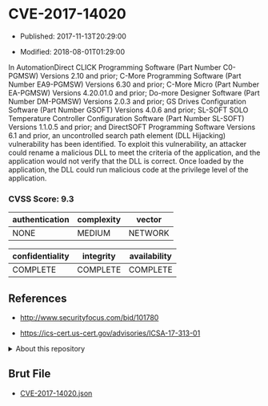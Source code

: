 # CVE-2017-14020

- Published: 2017-11-13T20:29:00

- Modified: 2018-08-01T01:29:00

In AutomationDirect CLICK Programming Software (Part Number C0-PGMSW) Versions 2.10 and prior; C-More Programming Software (Part Number EA9-PGMSW) Versions 6.30 and prior; C-More Micro (Part Number EA-PGMSW) Versions 4.20.01.0 and prior; Do-more Designer Software (Part Number DM-PGMSW) Versions 2.0.3 and prior; GS Drives Configuration Software (Part Number GSOFT) Versions 4.0.6 and prior; SL-SOFT SOLO Temperature Controller Configuration Software (Part Number SL-SOFT) Versions 1.1.0.5 and prior; and DirectSOFT Programming Software Versions 6.1 and prior, an uncontrolled search path element (DLL Hijacking) vulnerability has been identified. To exploit this vulnerability, an attacker could rename a malicious DLL to meet the criteria of the application, and the application would not verify that the DLL is correct. Once loaded by the application, the DLL could run malicious code at the privilege level of the application.

### CVSS Score: **9.3**

| authentication | complexity | vector |
| --- | --- | --- |
| NONE | MEDIUM | NETWORK |

| confidentiality | integrity | availability |
| --- | --- | --- |
| COMPLETE | COMPLETE | COMPLETE |

## References

* http://www.securityfocus.com/bid/101780

* https://ics-cert.us-cert.gov/advisories/ICSA-17-313-01

<details>
<summary>About this repository</summary> 

  This repository is part of the project [Live Hack CVE](https://github.com/Live-Hack-CVE). Main website can be found [www.live-hack.org](https://www.live-hack.org) 
  
  Made by [Sn0wAlice](https://github.com/Sn0wAlice) for the people that care about security and need to have a feed of the latest CVEs. Hope you enjoy it, don't forget to star the repo and follow me on [Twitter](https://twitter.com/Sn0wAlice) and [Github](https://github.com/Sn0wAlice). And that is my [personnal website](https://www.alice-snow.me/)

  - [Home Page](https://github.com/Live-Hack-CVE)
  - [Framework](https://github.com/Live-Hack-CVE/cve-framework)
  - [CVE database](https://github.com/Live-Hack-CVE/full_database)
  - [Changelog](https://github.com/Live-Hack-CVE/Changelog)
</details>

## Brut File

* [CVE-2017-14020.json](https://raw.githubusercontent.com/Live-Hack-CVE/full_database/main/cves/2017/CVE-2017-14020.json)

